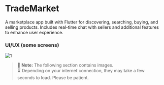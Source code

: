 # TradeMarket

A marketplace app built with Flutter for discovering, searching, buying, and selling products. Includes real-time chat with sellers and additional features to enhance user experience.


### UI/UX (some screens)

![1](https://github.com/SellamiWalid/trademarket_app/assets/119450519/56456bf9-3b04-4319-a4a1-2076123ff01b)

> 📸 **Note:** The following section contains images.  
> ⏳ Depending on your internet connection, they may take a few seconds to load. Please be patient.

